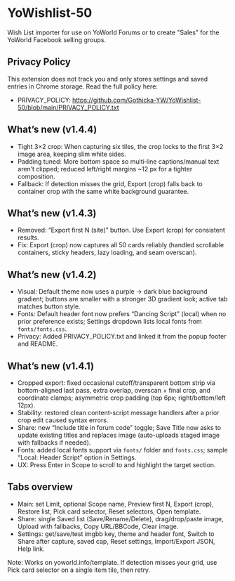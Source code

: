 # YoWishlist-50
Wish List importer for use on YoWorld Forums or to create "Sales" for the YoWorld Facebook selling groups.

## Privacy Policy
This extension does not track you and only stores settings and saved entries in Chrome storage. Read the full policy here:
- PRIVACY_POLICY: https://github.com/Gothicka-YW/YoWishlist-50/blob/main/PRIVACY_POLICY.txt

## What’s new (v1.4.4)
- Tight 3×2 crop: When capturing six tiles, the crop locks to the first 3×2 image area, keeping slim white sides.
- Padding tuned: More bottom space so multi‑line captions/manual text aren’t clipped; reduced left/right margins ~12 px for a tighter composition.
- Fallback: If detection misses the grid, Export (crop) falls back to container crop with the same white background guarantee.

## What’s new (v1.4.3)
- Removed: “Export first N (site)” button. Use Export (crop) for consistent results.
- Fix: Export (crop) now captures all 50 cards reliably (handled scrollable containers, sticky headers, lazy loading, and seam overscan).

## What’s new (v1.4.2)
- Visual: Default theme now uses a purple → dark blue background gradient; buttons are smaller with a stronger 3D gradient look; active tab matches button style.
- Fonts: Default header font now prefers “Dancing Script” (local) when no prior preference exists; Settings dropdown lists local fonts from `fonts/fonts.css`.
- Privacy: Added PRIVACY_POLICY.txt and linked it from the popup footer and README.

## What’s new (v1.4.1)
- Cropped export: fixed occasional cutoff/transparent bottom strip via bottom-aligned last pass, extra overlap, overscan + final crop, and coordinate clamps; asymmetric crop padding (top 6px; right/bottom/left 12px).
- Stability: restored clean content-script message handlers after a prior crop edit caused syntax errors.
- Share: new “Include title in forum code” toggle; Save Title now asks to update existing titles and replaces image (auto-uploads staged image with fallbacks if needed).
- Fonts: added local fonts support via `fonts/` folder and `fonts.css`; sample “Local: Header Script” option in Settings.
- UX: Press Enter in Scope to scroll to and highlight the target section.

## Tabs overview
- Main: set Limit, optional Scope name, Preview first N, Export (crop), Restore list, Pick card selector, Reset selectors, Open template.
- Share: single Saved list (Save/Rename/Delete), drag/drop/paste image, Upload with fallbacks, Copy URL/BBCode, Clear image.
- Settings: get/save/test imgbb key, theme and header font, Switch to Share after capture, saved cap, Reset settings, Import/Export JSON, Help link.

Note: Works on yoworld.info/template. If detection misses your grid, use Pick card selector on a single item tile, then retry.
